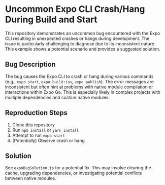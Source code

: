 # Uncommon Expo CLI Crash/Hang During Build and Start

This repository demonstrates an uncommon bug encountered with the Expo CLI resulting in unexpected crashes or hangs during development.  The issue is particularly challenging to diagnose due to its inconsistent nature. This example shows a potential scenario and provides a suggested solution.

## Bug Description

The bug causes the Expo CLI to crash or hang during various commands (e.g., `expo start`, `expo build:ios`, `expo publish`). The error messages are inconsistent but often hint at problems with native module compilation or interactions within Expo Go. This is especially likely in complex projects with multiple dependencies and custom native modules.

## Reproduction Steps

1. Clone this repository
2. Run `npm install` or `yarn install`
3. Attempt to run `expo start`
4. (Potentially) Observe crash or hang

## Solution

See `expoBugSolution.js` for a potential fix. This may involve clearing the cache, upgrading dependencies, or investigating potential conflicts between native modules.